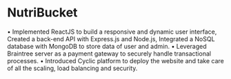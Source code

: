 # NutriBucket
• Implemented ReactJS to build a responsive and dynamic user interface, Created a back-end API with Express.js and 
Node.js, Integrated a NoSQL database with MongoDB to store data of user and admin. 
• Leveraged Braintree server as a payment gateway to securely handle transactional processes.
• Introduced Cyclic platform to deploy the website and take care of all the scaling, load balancing and security.
